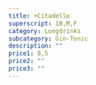 ```yaml
---
title: +Citadelle
superscript: 10,M,F
category: Longdrinks
subcategory: Gin-Tonic
description: ""
price1: 8,5
price2: ""
price3: ""
---
```

